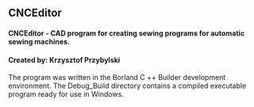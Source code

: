 <h2>CNCEditor</h2>
<h4>CNCEditor - CAD program for creating sewing programs for automatic sewing machines.</h4>
<h4>Created by: Krzysztof Przybylski</h4>
<p>The program was written in the Borland C ++ Builder development environment.
The Debug_Build directory contains a compiled executable program ready for use in Windows.

